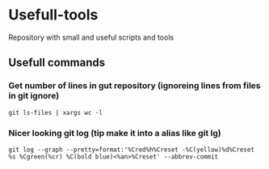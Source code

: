 # Usefull-tools
Repository with small and useful scripts and tools


## Usefull commands

### Get number of lines in gut repository (ignoreing lines from files in git ignore)

```
git ls-files | xargs wc -l
```

### Nicer looking git log (tip make it into a alias like git lg)

```
git log --graph --pretty=format:'%Cred%h%Creset -%C(yellow)%d%Creset %s %Cgreen(%cr) %C(bold blue)<%an>%Creset' --abbrev-commit
```

